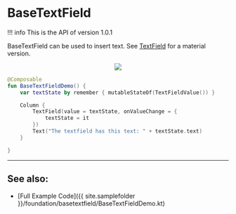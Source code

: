 # BaseTextField

!!! info
    This is the API of version 1.0.1

BaseTextField can be used to insert text. See [TextField](../material/textfield.md) for a material version.

<p align="center">
  <img src ="{{ site.images }}/foundation/basetextfield/basetextfield.png"  />
</p>

```kotlin
@Composable
fun BaseTextFieldDemo() {
    var textState by remember { mutableStateOf(TextFieldValue()) }

    Column {
        TextField(value = textState, onValueChange = {
            textState = it
        })
        Text("The textfield has this text: " + textState.text)
    }

}
```

-------------
## See also:
* [Full Example Code]({{ site.samplefolder }}/foundation/basetextfield/BaseTextFieldDemo.kt)
